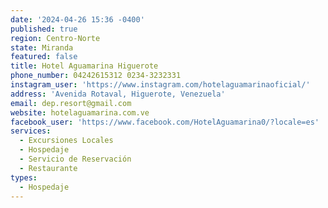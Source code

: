 ```yaml
---
date: '2024-04-26 15:36 -0400'
published: true
region: Centro-Norte
state: Miranda
featured: false
title: Hotel Aguamarina Higuerote
phone_number: 04242615312 0234-3232331
instagram_user: 'https://www.instagram.com/hotelaguamarinaoficial/'
address: 'Avenida Rotaval, Higuerote, Venezuela'
email: dep.resort@gmail.com
website: hotelaguamarina.com.ve
facebook_user: 'https://www.facebook.com/HotelAguamarina0/?locale=es'
services:
  - Excursiones Locales
  - Hospedaje
  - Servicio de Reservación
  - Restaurante
types:
  - Hospedaje
---
```



